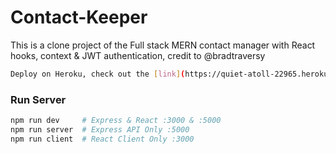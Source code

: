 # Contact-Keeper
This is a clone project of the Full stack MERN contact manager with React hooks, context & JWT authentication, credit to @bradtraversy
```bash
Deploy on Heroku, check out the [link](https://quiet-atoll-22965.herokuapp.com/login)
```

### Run Server
```bash
npm run dev     # Express & React :3000 & :5000
npm run server  # Express API Only :5000
npm run client  # React Client Only :3000
```
